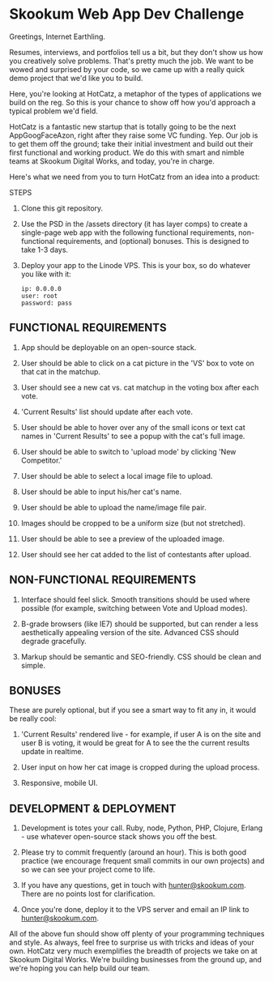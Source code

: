 Skookum Web App Dev Challenge
=============================

Greetings, Internet Earthling. 

Resumes, interviews, and portfolios tell us a bit, but they don't show us how you creatively solve problems. That's pretty much the job. We want to be wowed and surprised by your code, so we came up with a really quick demo project that we'd like you to build. 

Here, you're looking at HotCatz‚ a metaphor of the types of applications we build on the reg. So this is your chance to show off how you'd approach a typical problem we'd field. 

HotCatz is a fantastic new startup that is totally going to be the next AppGoogFaceAzon‚ right after they raise some VC funding. Yep. Our job is to get them off the ground; take their initial investment and build out their first functional and working product. We do this with smart and nimble teams at Skookum Digital Works, and today, you're in charge. 

Here's what we need from you to turn HotCatz from an idea into a product:


STEPS

1.	Clone this git repository.

2.	Use the PSD in the /assets directory (it has layer comps) to create a single-page web app with the following functional requirements, non-functional requirements, and (optional) bonuses. This is designed to take 1-3 days.

3. 	Deploy your app to the Linode VPS. This is your box, so do whatever you like with it:

		ip: 0.0.0.0
		user: root
		password: pass


FUNCTIONAL REQUIREMENTS
-----------------------

1.  App should be deployable on an open-source stack. 

2.	User should be able to click on a cat picture in the 'VS' box to vote on that cat in the matchup. 

3.	User should see a new cat vs. cat matchup in the voting box after each vote. 

4.	'Current Results' list should update after each vote. 

5.	User should be able to hover over any of the small icons or text cat names in 'Current Results' to see a popup with the cat's full image. 

6.	User should be able to switch to 'upload mode' by clicking 'New Competitor.'

7.	User should be able to select a local image file to upload. 

8.	User should be able to input his/her cat's name. 

9.	User should be able to upload the name/image file pair. 

10. Images should be cropped to be a uniform size (but not stretched). 

11. User should be able to see a preview of the uploaded image. 

12. User should see her cat added to the list of contestants after upload.


NON-FUNCTIONAL REQUIREMENTS
---------------------------

1.	Interface should feel slick. Smooth transitions should be used where possible (for example, switching between Vote and Upload modes). 

2.	B-grade browsers (like IE7) should be supported, but can render a less aesthetically appealing version of the site. Advanced CSS should degrade gracefully.

3.  Markup should be semantic and SEO-friendly. CSS should be clean and simple.


BONUSES
-------

These are purely optional, but if you see a smart way to fit any in, it would be really cool:

1.	'Current Results' rendered live - for example, if user A is on the site and user B is voting, it would be great for A to see the the current results update in realtime. 

2.	User input on how her cat image is cropped during the upload process.

3.  Responsive, mobile UI.


DEVELOPMENT & DEPLOYMENT
------------------------

1.	Development is totes your call. Ruby, node, Python, PHP, Clojure, Erlang - use whatever open-source stack shows you off the best.

2.  Please try to commit frequently (around an hour). This is both good practice (we encourage frequent small commits in our own projects) and so we can see your project come to life.

3.  If you have any questions, get in touch with hunter@skookum.com. There are no points lost for clarification.

4.	Once you're done, deploy it to the VPS server and email an IP link to hunter@skookum.com.


All of the above fun should show off plenty of your programming techniques and style. As always, feel free to surprise us with tricks and ideas of your own. HotCatz very much exemplifies the breadth of projects we take on at Skookum Digital Works. We're building businesses from the ground up, and we're hoping you can help build our team. 



